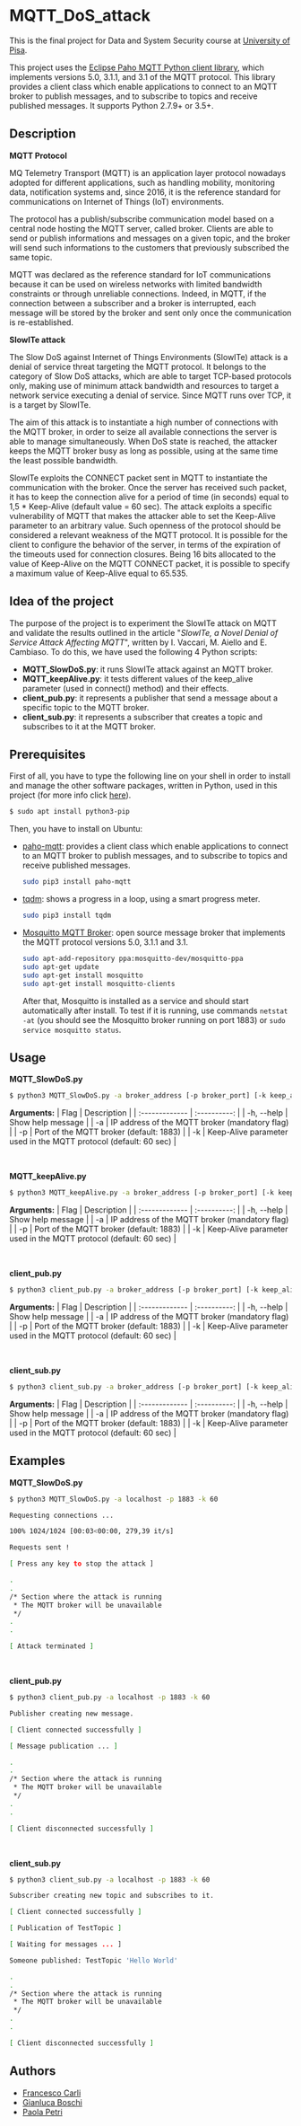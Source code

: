 # MQTT_DoS_attack

This is the final project for Data and System Security course at [University of Pisa](https://didattica.di.unipi.it/).

This project uses the [Eclipse Paho MQTT Python client library](https://pypi.org/project/paho-mqtt/), which implements versions 5.0, 3.1.1, and 3.1 of the MQTT protocol. This library provides a client class which enable applications to connect to an MQTT broker to publish messages, and to subscribe to topics and receive published messages. It supports Python 2.7.9+ or 3.5+.


## Description

**MQTT Protocol**

MQ Telemetry Transport (MQTT) is an application layer protocol nowadays adopted for different applications, such as handling mobility, monitoring data, notification systems and, since 2016, it is the reference standard for communications on Internet of Things (IoT) environments. 

The protocol has a publish/subscribe communication model based on a central node hosting the MQTT server, called broker. Clients are able to send or publish informations and messages on a given topic, and the broker will send such informations to the customers that previously subscribed the same topic.

MQTT was declared as the reference standard for IoT communications because it can be used on wireless networks with limited bandwidth constraints or through unreliable connections. Indeed, in MQTT, if the connection between a subscriber and a broker is interrupted, each message will be stored by the broker and sent only once the communication is re-established. 

**SlowITe attack**

The Slow DoS against Internet of Things Environments (SlowITe) attack is a denial of service threat targeting the MQTT protocol. It belongs to the category of Slow DoS attacks, which are able to target TCP-based protocols only, making use of minimum attack bandwidth and resources to target a network service executing a denial of service. Since MQTT runs over TCP, it is a target by SlowITe.

The aim of this attack is to instantiate a high number of connections with the MQTT broker, in order to seize all available connections the server is able to manage simultaneously. When DoS state is reached, the attacker keeps the MQTT broker busy as long as possible, using at the same time the least possible bandwidth. 

SlowITe exploits the CONNECT packet sent in MQTT to instantiate the communication with the broker. Once the server has received such packet, it has to keep the connection alive for a period of time (in seconds) equal to 1,5 * Keep-Alive (default value = 60 sec). The attack exploits a specific vulnerability of MQTT that makes the attacker able to set the Keep-Alive parameter to an arbitrary value. Such openness of the protocol should be considered a relevant weakness of the MQTT protocol. It is possible for the client to configure the behavior of the server, in terms of the expiration of the timeouts used for connection closures. Being 16 bits allocated to the value of Keep-Alive on the MQTT CONNECT packet, it is possible to specify a maximum value of Keep-Alive equal to 65.535. 


## Idea of the project

The purpose of the project is to experiment the SlowITe attack on MQTT and validate the results outlined in the article "*SlowITe, a Novel Denial of Service Attack Affecting MQTT*", written by I. Vaccari, M. Aiello and E. Cambiaso. To do this, we have used the following 4 Python scripts:

 - **MQTT_SlowDoS.py**: it runs SlowITe attack against an MQTT broker.
 - **MQTT_keepAlive.py**: it tests different values of the keep_alive parameter (used in connect() method) and their effects.
 - **client_pub.py**: it represents a publisher that send a message about a specific topic to the MQTT broker.
 - **client_sub.py**: it represents a subscriber that creates a topic and subscribes to it at the MQTT broker.

## Prerequisites

First of all, you have to type the following line on your shell in order to install and manage the other software packages, written in Python, used in this project (for more info click [here](https://linuxize.com/post/how-to-install-pip-on-ubuntu-18.04/)).

```bash
$ sudo apt install python3-pip
```
Then, you have to install on Ubuntu:

 - [paho-mqtt](https://pypi.org/project/paho-mqtt/): provides a client class which enable applications to connect to an MQTT broker to publish messages, and to subscribe to topics and receive published messages.
	  ```bash
	 sudo pip3 install paho-mqtt
	```
 - [tqdm](https://pypi.org/project/tqdm/): shows a progress in a loop, using a smart progress meter.
	 ```bash
	 sudo pip3 install tqdm
	```
 - [Mosquitto MQTT Broker](https://mosquitto.org/): open source message broker that implements the MQTT protocol versions 5.0, 3.1.1 and 3.1. 
	 ```bash
	 sudo apt-add-repository ppa:mosquitto-dev/mosquitto-ppa
	 sudo apt-get update
	 sudo apt-get install mosquitto
	 sudo apt-get install mosquitto-clients
	```
	After that, Mosquitto is installed as a service and should start automatically after install. To test if it is running, use commands `netstat -at` (you should see the Mosquitto broker running on port 1883) or `sudo service mosquitto status`.

## Usage
**MQTT_SlowDoS.py**
```bash
$ python3 MQTT_SlowDoS.py -a broker_address [-p broker_port] [-k keep_alive] [-h | --help]
```


**Arguments:**
| Flag           | Description    | 
| :------------- | :----------: | 
|  -h, --help    | Show help message  | 
| -a             | IP address of the MQTT broker (mandatory flag) | 
| -p             | Port of the MQTT broker (default: 1883) | 
| -k             | Keep-Alive parameter used in the MQTT protocol (default: 60 sec) | 

<br>

**MQTT_keepAlive.py**
```bash
$ python3 MQTT_keepAlive.py -a broker_address [-p broker_port] [-k keep_alive] [-h | --help]
```


**Arguments:**
| Flag           | Description    | 
| :------------- | :----------: | 
|  -h, --help    | Show help message  | 
| -a             | IP address of the MQTT broker (mandatory flag) | 
| -p             | Port of the MQTT broker (default: 1883) | 
| -k             | Keep-Alive parameter used in the MQTT protocol (default: 60 sec) | 

<br>

**client_pub.py**
```bash
$ python3 client_pub.py -a broker_address [-p broker_port] [-k keep_alive] [-h | --help]
```


**Arguments:**
| Flag           | Description    | 
| :------------- | :----------: | 
|  -h, --help    | Show help message  | 
| -a             | IP address of the MQTT broker (mandatory flag) | 
| -p             | Port of the MQTT broker (default: 1883) | 
| -k             | Keep-Alive parameter used in the MQTT protocol (default: 60 sec) | 

<br>

**client_sub.py**
```bash
$ python3 client_sub.py -a broker_address [-p broker_port] [-k keep_alive] [-h | --help]
```


**Arguments:**
| Flag           | Description    | 
| :------------- | :----------: | 
|  -h, --help    | Show help message  | 
| -a             | IP address of the MQTT broker (mandatory flag) | 
| -p             | Port of the MQTT broker (default: 1883) | 
| -k             | Keep-Alive parameter used in the MQTT protocol (default: 60 sec) | 


## Examples


**MQTT_SlowDoS.py**
```bash
$ python3 MQTT_SlowDoS.py -a localhost -p 1883 -k 60

Requesting connections ...

100% 1024/1024 [00:03<00:00, 279,39 it/s]

Requests sent !

[ Press any key to stop the attack ]

.
.
/* Section where the attack is running 
 * The MQTT broker will be unavailable 
 */
.
.

[ Attack terminated ]
```
<br>

**client_pub.py**
```bash
$ python3 client_pub.py -a localhost -p 1883 -k 60

Publisher creating new message. 

[ Client connected successfully ]

[ Message publication ... ]

.
.
/* Section where the attack is running 
 * The MQTT broker will be unavailable 
 */
.
.

[ Client disconnected successfully ]
```
<br>

**client_sub.py**
```bash
$ python3 client_sub.py -a localhost -p 1883 -k 60

Subscriber creating new topic and subscribes to it. 

[ Client connected successfully ]

[ Publication of TestTopic ]

[ Waiting for messages ... ]

Someone published: TestTopic 'Hello World'

.
.
/* Section where the attack is running 
 * The MQTT broker will be unavailable 
 */
.
.

[ Client disconnected successfully ]
```




## Authors

 - [Francesco Carli](https://github.com/fcarli3)
 - [Gianluca Boschi](https://github.com/gianluca2414)
 - [Paola Petri](https://github.com/paolapetri)
